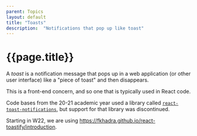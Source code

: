 ```yaml
---
parent: Topics
layout: default
title: "Toasts"
description:  "Notifications that pop up like toast"
---
```


# {{page.title}}

A *toast* is a notification message that pops up in a web application (or other user interface) like a "piece of toast" and then disappears.

This is a front-end concern, and so one that is typically used in React code.

Code bases from the 20-21 academic year used a library called [`react-toast-notifications`](https://www.npmjs.com/package/react-toast-notifications), but support for that library was discontinued.

Starting in W22, we are using <https://fkhadra.github.io/react-toastify/introduction>.

